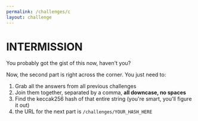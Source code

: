 ```yaml
---
permalink: /challenges/c
layout: challenge
---
```


# INTERMISSION

You probably got the gist of this now, haven't you?

Now, the second part is right across the corner. You just need to:

1. Grab all the answers from all previous challenges
2. Join them together, separated by a comma, **all downcase, no spaces**
3. Find the keccak256 hash of that entire string (you're smart, you'll figure it
   out)
4. the URL for the next part is `/challenges/YOUR_HASH_HERE`
